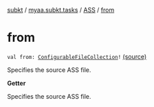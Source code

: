 [subkt](../../index.md) / [myaa.subkt.tasks](../index.md) / [ASS](index.md) / [from](./from.md)

# from

`val from: `[`ConfigurableFileCollection`](https://docs.gradle.org/current/javadoc/org/gradle/api/file/ConfigurableFileCollection.html)`!` [(source)](https://github.com/Myaamori/SubKt/blob/0.1.19/src/main/kotlin/myaa/subkt/tasks/asstasks.kt#L664)

Specifies the source ASS file.

**Getter**

Specifies the source ASS file.

